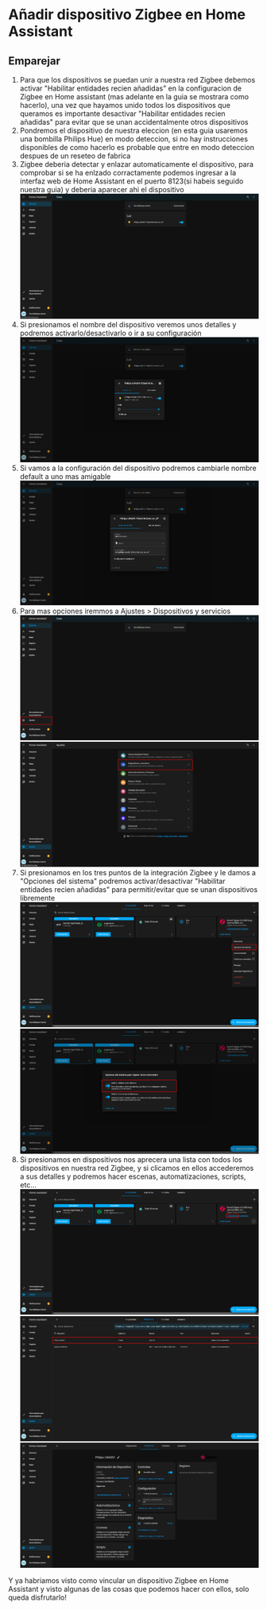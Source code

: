 # Añadir dispositivo Zigbee en Home Assistant

## Emparejar

1. Para que los dispositivos se puedan unir a nuestra red Zigbee debemos activar "Habilitar entidades recien añadidas" en la configuracion de Zigbee en Home assistant (mas adelante en la guia se mostrara como hacerlo), una vez que hayamos unido todos los dispositivos que queramos es importante desactivar "Habilitar entidades recien añadidas" para evitar que se unan accidentalmente otros dispositivos
2. Pondremos el dispositivo de nuestra eleccion (en esta guia usaremos una bombilla Philips Hue) en modo deteccion, si no hay instrucciones disponibles de como hacerlo es probable que entre en modo deteccion despues de un reseteo de fabrica
3. Zigbee deberia detectar y enlazar automaticamente el dispositivo, para comprobar si se ha enlzado corractamente podemos ingresar a la interfaz web de Home Assistant en el puerto 8123(si habeis seguido nuestra guia) y deberia aparecer ahi el dispositivo
![Imagen GIT](imagenes/dzha.png)
4. Si presionamos el nombre del dispositivo veremos unos detalles y podremos activarlo/desactivarlo o ir a su configuración
![Imagen GIT](imagenes/dzha2.png)
5. Si vamos a la configuración del dispositivo podremos cambiarle nombre default a uno mas amigable
![Imagen GIT](imagenes/dzha3.png)
6. Para mas opciones iremmos a Ajustes > Dispositivos y servicios
![Imagen GIT](imagenes/zh1.png)
![Imagen GIT](imagenes/zh2.png)
7. Si presionamos en los tres puntos de la integración Zigbee y le damos a "Opciones del sistema" podremos activar/desactivar "Habilitar entidades recien añadidas" para permitir/evitar que se unan dispositivos libremente
![Imagen GIT](imagenes/dzha4.png)
![Imagen GIT](imagenes/dzha5.png)
8. Si presionamos en dispositivos nos aprecera una lista con todos los dispositivos en nuestra red Zigbee, y si clicamos en ellos accederemos a sus detalles y podremos hacer escenas, automatizaciones, scripts, etc...
![Imagen GIT](imagenes/dzha6.png)
![Imagen GIT](imagenes/dzha7.png)
![Imagen GIT](imagenes/dzha8.png)

Y ya habriamos visto como vincular un dispositivo Zigbee en Home Assistant y visto algunas de las cosas que podemos hacer con ellos, solo queda disfrutarlo!

